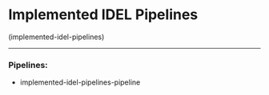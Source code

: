 # Implemented IDEL Pipelines
(implemented-idel-pipelines)

---

### Pipelines:

- implemented-idel-pipelines-pipeline
